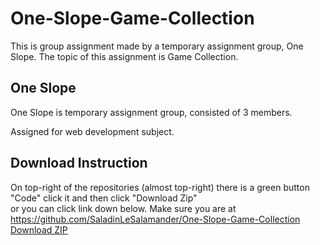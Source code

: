 # One-Slope-Game-Collection
This is group assignment made by a temporary assignment group, One Slope. The topic of this assignment is Game Collection.

## One Slope
One Slope is temporary assignment group, consisted of 3 members.

Assigned for web development subject.

## Download Instruction
On top-right of the repositories (almost top-right) there is a green button "Code" click it and then click "Download Zip"
<br> or you can click link down below.
Make sure you are at <a href="https://github.com/SaladinLeSalamander/One-Slope-Game-Collection">https://github.com/SaladinLeSalamander/One-Slope-Game-Collection</a>
<a href="https://github.com/SaladinLeSalamander/One-Slope-Game-Collection/archive/refs/heads/main.zip">Download ZIP</a>

